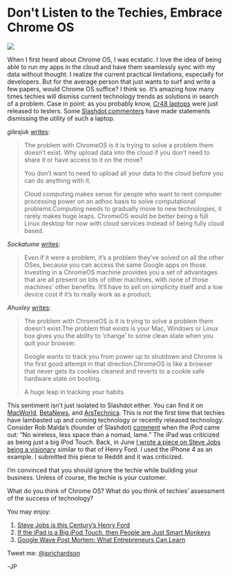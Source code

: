 <!--
id: 2337772004
link: http://loudjet.com/a/dont-listen-to-the-techies-embrace-chrome-os
slug: dont-listen-to-the-techies-embrace-chrome-os
date: Thu Dec 16 2010 11:15:20 GMT-0600 (CST)
publish: 2010-12-016
tags: apple, google, technology
-->


Don't Listen to the Techies, Embrace Chrome OS
==============================================

![](http://media.tumblr.com/tumblr_ldj6afUjjc1qzbc4f.png)

When I first heard about Chrome OS, I was ecstatic. I love the idea of
being able to run my apps in the cloud and have them seamlessly sync
with my data without thought. I realize the current practical
limitations, especially for developers. But for the average person that
just wants to surf and write a few papers, would Chrome OS suffice? I
think so. It’s amazing how many times techies will dismiss current
technology trends as solutions in search of a problem. Case in point: as
you probably know, [Cr48
laptops](http://www.google.com/chromeos/pilot-program-cr48.html) were
just released to testers. Some [Slashdot
commenters](http://tech.slashdot.org/story/10/12/16/0412220/Gmail-Creator-Says-Chrome-OS-Is-As-Good-As-Dead)
have made statements dismissing the utility of such a laptop.

*gilesjuk*
[writes](http://tech.slashdot.org/comments.pl?sid=1912550&cid=34572400):

> The problem with ChromeOS is it is trying to solve a problem them
> doesn’t exist. Why upload data into the cloud if you don’t need to
> share it or have access to it on the move?
>
> You don’t want to need to upload all your data to the cloud before you
> can do anything with it.
>
> Cloud computing makes sense for people who want to rent computer
> processing power on an adhoc basis to solve computational
> problems.Computing needs to gradually move to new technologies, it
> rarely makes huge leaps. ChromeOS would be better being a full Linux
> desktop for now with cloud services instead of being fully cloud
> based.

*Sockatume*
[writes](http://tech.slashdot.org/comments.pl?sid=1912550&cid=34572508):

> Even if it were a problem, it’s a problem they’ve solved on all the
> other OSes, because you can access the same Google apps on those.
> Investing in a ChromeOS machine provides you a set of advantages that
> are all present on lots of other machines, with none of those
> machines’ other benefits. It’ll have to sell on simplicity itself and
> a low device cost if it’s to really work as a product.

*Ahuxley*
[writes](http://tech.slashdot.org/comments.pl?sid=1912550&cid=34572578):

> The problem with ChromeOS is it is trying to solve a problem them
> doesn’t exist.The problem that exists is your Mac, Windows or Linux
> box gives you the ability to ‘change’ to some clean state when you
> quit your browser.
>
> Google wants to track you from power up to shutdown and Chrome is the
> first good attempt in that direction.ChromeOS is like a browser that
> never gets its cookies cleaned and reverts to a cookie safe hardware
> state on booting.
>
> A huge leap in tracking your habits.

This sentiment isn’t just isolated to Slashdot either. You can find it
on
[MacWorld](http://www.macworld.com/article/143976/2009/11/chromeos_editorial.html),
[BetaNews](http://www.betanews.com/joewilcox/article/Who-really-needs-a-Chrome-OS-laptop/1292189689),
and
[ArsTechnica](http://arstechnica.com/web/news/2010/12/thoughts-on-the-chrome-store-does-the-web-need-an-app-delivery-channel.ars).
This is not the first time that techies have lambasted up and coming
technology or recently released technology. Consider Rob Malda’s
(founder of Slashdot) [comment](http://en.wikipedia.org/wiki/Rob_Malda)
when the iPod came out: “No wireless, less space than a nomad, lame.”
The iPad was criticized as being just a big iPod Touch. Back, in June [I
wrote a piece on Steve Jobs being a
visionary](http://loudjet.com/a/steve-jobs-henry-ford)
similar to that of Henry Ford. I used the iPhone 4 as an example. I
submitted this piece to Reddit and it was criticized.

I’m convinced that you should ignore the techie while building your
business. Unless of course, the techie is your customer.

What do you think of Chrome OS? What do you think of techies’ assessment
of the success of technology?

You may enjoy:

1.  [Steve Jobs is this Century’s Henry
    Ford](http://loudjet.com/a/steve-jobs-henry-ford)
2.  [If the iPad is a Big iPod Touch, then People are Just Smart
    Monkeys](http://loudjet.com/a/ipad-smart-monkey)
3.  [Google Wave Post Mortem: What Entrepreneurs Can
    Learn](http://loudjet.com/a/google-wave-post-mortem-what-entrepreneurs-can-learn)

Tweet me: [@jprichardson](http://twitter.com/jprichardson)

-JP

